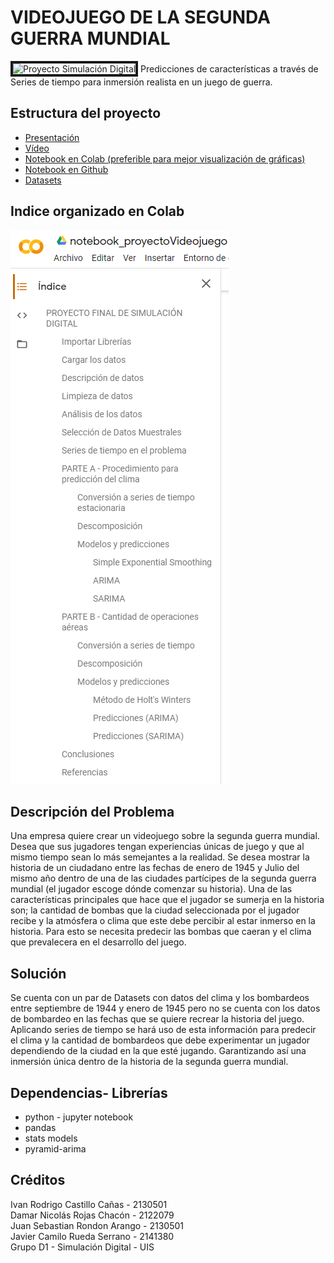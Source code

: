 # VIDEOJUEGO DE LA SEGUNDA GUERRA MUNDIAL
<img src="https://image.slidesharecdn.com/historiadelosvideojuegossobrelaguerramundial-2-171124094019/95/la-segunda-guerra-mundial-en-los-videojuegos-1-638.jpg" alt="Proyecto Simulación Digital" border="4px">
Predicciones de características a través de Series de tiempo para inmersión realista en un juego de guerra.

## Estructura del proyecto
* [Presentación](https://docs.google.com/presentation/d/1Jek3ZC5iuSYVQHXnlP4yfbvKM9JjYZ4A2Df90MdzWFo/view#slide=id.p)
* [Vídeo](https://)
* [Notebook en Colab (preferible para mejor visualización de gráficas)](https://colab.research.google.com/drive/10rGTw8C8FvheUwVxND1Vo5mkhQwfSanG)
* [Notebook en Github](https://github.com/ivanrcas/ww2_timeSeries/blob/master/notebook_proyectoVideojuego.ipynb)
* [Datasets](https://drive.google.com/drive/folders/1csFPpRdUN41foRGsrURePwd1oYAy-6Vq?usp=sharing)

## Indice organizado en Colab
<img src="https://github.com/ivanrcas/ww2_timeSeries/raw/master/contenido.PNG">

## Descripción del Problema
Una empresa quiere crear un videojuego sobre la segunda guerra mundial. Desea que sus jugadores tengan experiencias únicas de juego y que al mismo tiempo sean lo más semejantes a la realidad. Se desea mostrar la historia de un ciudadano entre las fechas de enero de 1945 y Julio del mismo año dentro de una de las ciudades partícipes de la segunda guerra mundial (el jugador escoge dónde comenzar su historia). Una de las características principales que hace que el jugador se sumerja en la historia son; la cantidad de bombas que la ciudad seleccionada por el jugador recibe y la atmósfera o clima que este debe percibir al estar inmerso en la historia. Para esto se necesita predecir las bombas que caeran y el clima que prevalecera en el desarrollo del juego.

## Solución
Se cuenta con un par de Datasets con datos del clima y los bombardeos entre septiembre de 1944 y enero de 1945 pero no se cuenta con los datos de bombardeo en las fechas que se quiere recrear la historia del juego. Aplicando series de tiempo se hará uso de esta información para predecir el clima y la cantidad de bombardeos que debe experimentar un jugador dependiendo de la ciudad en la que esté jugando. Garantizando así una inmersión única dentro de la historia de la segunda guerra mundial.

## Dependencias- Librerías
* python - jupyter notebook
* pandas
* stats models
* pyramid-arima

## Créditos
Ivan Rodrigo Castillo Cañas - 2130501 <br>
Damar Nicolás Rojas Chacón - 2122079 <br>
Juan Sebastian Rondon Arango - 2130501 <br>
Javier Camilo Rueda Serrano - 2141380 <br>
Grupo D1 - Simulación Digital - UIS
